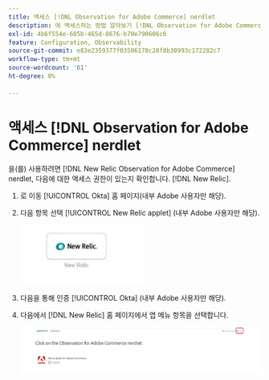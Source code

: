 ```yaml
---
title: 액세스 [!DNL Observation for Adobe Commerce] nerdlet
description: 에 액세스하는 방법 알아보기 [!DNL Observation for Adobe Commerce] nerdlet.
exl-id: 4b6f554e-685b-465d-8676-b70e790606c6
feature: Configuration, Observability
source-git-commit: e83e2359377f03506178c28f8b30993c172282c7
workflow-type: tm+mt
source-wordcount: '61'
ht-degree: 0%

---
```


# 액세스 [!DNL Observation for Adobe Commerce] nerdlet

을(를) 사용하려면 [!DNL New Relic Observation for Adobe Commerce] nerdlet, 다음에 대한 액세스 권한이 있는지 확인합니다. [!DNL New Relic].

1. 로 이동 [!UICONTROL Okta] 홈 페이지(내부 Adobe 사용자만 해당).
1. 다음 항목 선택 [!UICONTROL New Relic applet] (내부 Adobe 사용자만 해당).

   ![New Relic 애플릿](../../assets/tools/observation-for-adobe-commerce/new-relic-applet.jpeg)

1. 다음을 통해 인증 [!UICONTROL Okta] (내부 Adobe 사용자만 해당).
1. 다음에서 [!DNL New Relic] 홈 페이지에서 앱 메뉴 항목을 선택합니다.

   ![New Relic 홈 페이지](../../assets/tools/observation-for-adobe-commerce/new-relic-homepage.jpeg)
